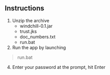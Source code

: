 ## Instructions
1. Unzip the archive 
   - windchill-0.1.jar 
   - trust.jks
   - doc_numbers.txt
   - run.bat
2. Run the app by launching 
> run.bat
4. Enter your password at the prompt, hit Enter